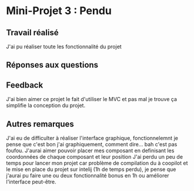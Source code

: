 # Mini-Projet 3 : Pendu

## Travail réalisé

J'ai pu réaliser toute les fonctionnalité du projet

## Réponses aux questions

## Feedback

J'ai bien aimer ce projet le fait d'utiliser le MVC et pas mal je trouve ça simplifie la conception du projet.

## Autres remarques

J'ai eu de difficulter à réaliser l'interface graphique, fonctionnelemnt je pense que c'est bon j'ai graphiquement, comment dire... bah c'est pas foufou.
J'aurai aimer pouvoir placer mes composant en definisant les coordonnées de chaque composant et leur position
J'ai perdu un peu de temps pour lancer mon projet car problème de compilation du à coopilot et le mise en place du projet sur intelij (1h de temps perdu), je pense que j'aurai pu faire une ou deux fonctionnalité bonus en 1h ou améliorer l'interface peut-être.